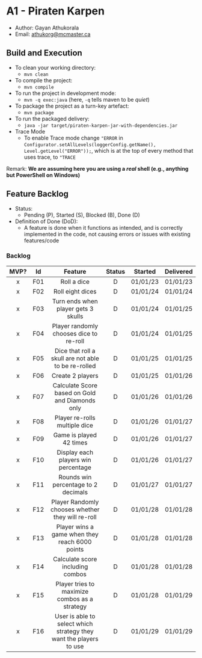 # A1 - Piraten Karpen

  * Author: Gayan Athukorala
  * Email: athukorg@mcmaster.ca

## Build and Execution

  * To clean your working directory:
    * `mvn clean`
  * To compile the project:
    * `mvn compile`
  * To run the project in development mode:
    * `mvn -q exec:java` (here, `-q` tells maven to be _quiet_)
  * To package the project as a turn-key artefact:
    * `mvn package`
  * To run the packaged delivery:
    * `java -jar target/piraten-karpen-jar-with-dependencies.jar` 
  * Trace Mode
    * To enable Trace mode change `"ERROR` in `Configurator.setAllLevels(loggerConfig.getName(), Level.getLevel("ERROR"));`, which is at the top of every method that uses trace, to `"TRACE`


Remark: **We are assuming here you are using a _real_ shell (e.g., anything but PowerShell on Windows)**

## Feature Backlog

 * Status: 
   * Pending (P), Started (S), Blocked (B), Done (D)
 * Definition of Done (DoD):
   * A feature is done when it functions as intended, and is correctly implemented in the code, not causing errors or issues with existing features/code

### Backlog 

| MVP? | Id  |                              Feature                               | Status | Started  | Delivered |
|:----:|:---:|:------------------------------------------------------------------:|:------:|:--------:|:---------:|
|  x   | F01 |                            Roll a dice                             |   D    | 01/01/23 | 01/01/23  |
|  x   | F02 |                          Roll eight dices                          |   D    | 01/01/24 | 01/01/24  |
|  x   | F03 |                Turn ends when player gets 3 skulls                 |   D    | 01/01/24 | 01/01/25  |
|  x   | F04 |              Player randomly chooses dice to re-roll               |   D    | 01/01/24 | 01/01/25  |
|  x   | F05 |        Dice that roll a skull are not able to be re-rolled         |   D    | 01/01/25 | 01/01/25  |
|  x   | F06 |                          Create 2 players                          |   D    | 01/01/25 | 01/01/26  |
|  x   | F07 |          Calculate Score based on Gold and Diamonds only           |   D    | 01/01/26 | 01/01/26  |
|  x   | F08 |                   Player re-rolls multiple dice                    |   D    | 01/01/26 | 01/01/27  |
|  x   | F09 |                      Game is played 42 times                       |   D    | 01/01/26 | 01/01/27  |
|  x   | F10 |                Display each players win percentage                 |   D    | 01/01/26 | 01/01/27  |
|  x   | F11 |                Rounds win percentage to 2 decimals                 |   D    | 01/01/27 | 01/01/27  |
|  x   | F12 |         Player Randomly chooses whether they will re-roll          |   D    | 01/01/28 | 01/01/28  |
|  x   | F13 |           Player wins a game when they reach 6000 points           |   D    | 01/01/28 | 01/01/28  |
|  x   | F14 |                  Calculate score including combos                  |   D    | 01/01/28 | 01/01/28  |
|  x   | F15 |           Player tries to maximize combos as a strategy            |   D    | 01/01/28 | 01/01/29  |
|  x   | F16 | User is able to select which strategy they want the players to use |   D    | 01/01/29 | 01/01/29  |

